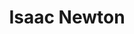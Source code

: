 ---
title: "Isaac Newton"
cc-type: person
hashtag: "isaac-newton"
born-on: 1643-01-04
died-on: 1727-03-31
tags:
  - Mathematician
  - Calculus
  - Physicist
  - Scientist
  - Age of Enlightenment
  - Human Being
  - dead at the moment
---